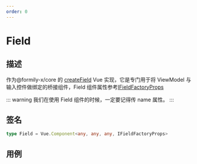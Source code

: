 ```yaml
---
order: 0
---
```


# Field

## 描述

作为@formily-x/core 的 [createField](https://core.formilyjs.org/api/models/form#createfield) Vue 实现，它是专门用于将 ViewModel 与输入控件做绑定的桥接组件，Field 组件属性参考[IFieldFactoryProps](https://core.formilyjs.org/api/models/form#ifieldfactoryprops)

::: warning
我们在使用 Field 组件的时候，一定要记得传 name 属性。
:::

## 签名

```ts
type Field = Vue.Component<any, any, any, IFieldFactoryProps>
```

## 用例

<dumi-previewer demoPath="api/components/field" />
